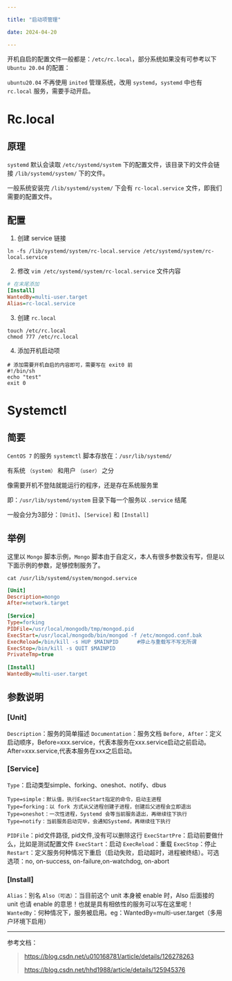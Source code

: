 ```yaml
---

title: "启动项管理"

date: 2024-04-20

---
```



开机自启的配置文件一般都是：`/etc/rc.local`，部分系统如果没有可参考以下 `Ubuntu 20.04`  的配置：

`ubuntu20.04` 不再使用  `inited` 管理系统，改用  `systemd`，`systemd` 中也有 `rc.local` 服务，需要手动开启。


# Rc.local

## 原理

`systemd` 默认会读取 `/etc/systemd/system` 下的配置文件，该目录下的文件会链接 `/lib/systemd/system/` 下的文件。

一般系统安装完 `/lib/systemd/system/` 下会有 `rc-local.service` 文件，即我们需要的配置文件。

## 配置

1. 创建 service 链接

```shell
ln -fs /lib/systemd/system/rc-local.service /etc/systemd/system/rc-local.service
```

2. 修改 `vim /etc/systemd/system/rc-local.service` 文件内容

```ini
# 在末尾添加
[Install]
WantedBy=multi-user.target
Alias=rc-local.service
```

3. 创建 `rc.local`

```shell
touch /etc/rc.local
chmod 777 /etc/rc.local
```

4. 添加开机启动项

```shell
# 添加需要开机自启的内容即可，需要写在 exit0 前
#!/bin/sh
echo "test"
exit 0
```


# Systemctl

## 简要
`CentOS 7` 的服务 `systemctl` 脚本存放在：`/usr/lib/systemd/`

有系统 `（system）` 和用户 `（user）` 之分

像需要开机不登陆就能运行的程序，还是存在系统服务里

即：`/usr/lib/systemd/system` 目录下每一个服务以 `.service` 结尾

一般会分为3部分：`[Unit]`、`[Service]` 和 `[Install]`

## 举例
这里以 `Mongo` 脚本示例，`Mongo` 脚本由于自定义，本人有很多参数没有写，但是以下面示例的参数，足够控制服务了。

```shell
cat /usr/lib/systemd/system/mongod.service 
```

```ini
[Unit]
Description=mongo
After=network.target 
 
[Service]
Type=forking
PIDFile=/usr/local/mongodb/tmp/mongod.pid
ExecStart=/usr/local/mongodb/bin/mongod -f /etc/mongod.conf.bak
ExecReload=/bin/kill -s HUP $MAINPID      #停止与重载写不写无所谓
ExecStop=/bin/kill -s QUIT $MAINPID
PrivateTmp=true
 
[Install]
WantedBy=multi-user.target
```

## 参数说明
### [Unit]
`Description`：服务的简单描述
`Documentation`：服务文档
`Before, After`：定义启动顺序，Before=xxx.service，代表本服务在xxx.service启动之前启动。After=xxx.service,代表本服务在xxx之后启动。

### [Service]
`Type`：启动类型simple、forking、oneshot、notify、dbus

```shell
Type=simple：默认值，执行ExecStart指定的命令，启动主进程
Type=forking：以 fork 方式从父进程创建子进程，创建后父进程会立即退出
Type=oneshot：一次性进程，Systemd 会等当前服务退出，再继续往下执行
Type=notify：当前服务启动完毕，会通知Systemd，再继续往下执行
```

`PIDFile`：pid文件路径, pid文件,没有可以删除这行
`ExecStartPre`：启动前要做什么，比如是测试配置文件
`ExecStart`：启动
`ExecReload`：重载 
`ExecStop`：停止
`Restart`：定义服务何种情况下重启（启动失败，启动超时，进程被终结）。可选选项：no, on-success, on-failure,on-watchdog, on-abort

### [Install]
`Alias`：别名
`Also（可选）`：当目前这个 unit 本身被 enable 时，Also 后面接的 unit 也请 enable 的意思！也就是具有相依性的服务可以写在这里呢！
`WantedBy`：何种情况下，服务被启用。eg：WantedBy=multi-user.target（多用户环境下启用）


---
参考文档：
> https://blog.csdn.net/u010168781/article/details/126278263
>
> https://blog.csdn.net/hhd1988/article/details/125945376
